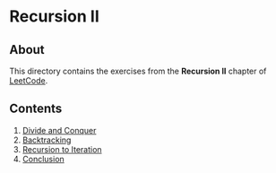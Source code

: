 # Recursion II
## About
This directory contains the exercises from the **Recursion II** chapter of [LeetCode](https://leetcode.com/).

## Contents
1. [Divide and Conquer](divide_and_conquer)
2. [Backtracking](backtracking)
3. [Recursion to Iteration](recursion_to_iteration)
5. [Conclusion](conclusion)
